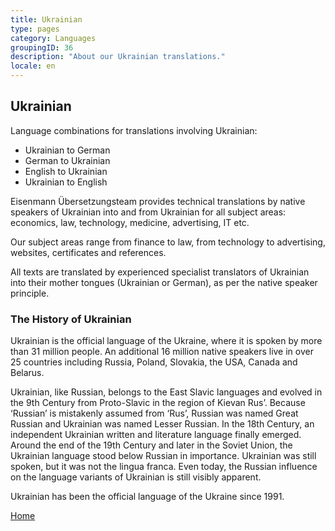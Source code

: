 ```yaml
---
title: Ukrainian
type: pages
category: Languages
groupingID: 36
description: "About our Ukrainian translations."
locale: en
---
```


## Ukrainian

Language combinations for translations involving Ukrainian:
- Ukrainian to German
- German to Ukrainian
- English to Ukrainian
- Ukrainian to English

Eisenmann Übersetzungsteam provides technical translations by native speakers of Ukrainian into and from Ukrainian for all subject areas: economics, law, technology, medicine, advertising, IT etc.

Our subject areas range from finance to law, from technology to advertising, websites, certificates and references.

All texts are translated by experienced specialist translators of Ukrainian into their mother tongues (Ukrainian or German), as per the native speaker principle.

### The History of Ukrainian

Ukrainian is the official language of the Ukraine, where it is spoken by more than 31 million people. An additional 16 million native speakers live in over 25 countries including Russia, Poland, Slovakia, the USA, Canada and Belarus.

Ukrainian, like Russian, belongs to the East Slavic languages and evolved in the 9th Century from Proto-Slavic in the region of Kievan Rus’. Because ‘Russian’ is mistakenly assumed from ‘Rus’, Russian was named Great Russian and Ukrainian was named Lesser Russian. In the 18th Century, an independent Ukrainian written and literature language finally emerged. Around the end of the 19th Century and later in the Soviet Union, the Ukrainian language stood below Russian in importance. Ukrainian was still spoken, but it was not the lingua franca. Even today, the Russian influence on the language variants of Ukrainian is still visibly apparent.

Ukrainian has been the official language of the Ukraine since 1991.

[Home](/about/landing)